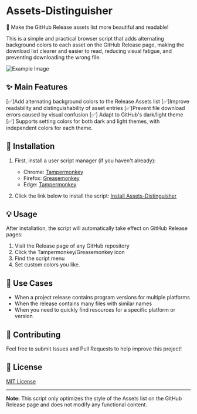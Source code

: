 # Assets-Distinguisher

🎨 Make the GitHub Release assets list more beautiful and readable!

This is a simple and practical browser script that adds alternating background colors to each asset on the GitHub Release page, making the download list clearer and easier to read, reducing visual fatigue, and preventing downloading the wrong file.

![Example Image](https://greasyfork.org/rails/active_storage/blobs/redirect/eyJfcmFpbHMiOnsiZGF0YSI6MTc4Nzk3LCJwdXIiOiJibG9iX2lkIn19--d9ad7c107afa00105dfc9a5a086c10d8cf2cc6ea/Honeycam%202025-05-31%2019-54-55.gif)

## ✨ Main Features

[✅]Add alternating background colors to the Release Assets list
[✅]Improve readability and distinguishability of asset entries
[✅]Prevent file download errors caused by visual confusion
[✅] Adapt to GitHub's dark/light theme
[✅] Supports setting colors for both dark and light themes, with independent colors for each theme.

## 🚀 Installation

1. First, install a user script manager (if you haven't already):
   - Chrome: [Tampermonkey](https://chrome.google.com/webstore/detail/tampermonkey/dhdgffkkebhmkfjojejmpbldmpobfkfo)
   - Firefox: [Greasemonkey](https://addons.mozilla.org/en-US/firefox/addon/greasemonkey/)
   - Edge: [Tampermonkey](https://microsoftedge.microsoft.com/addons/detail/tampermonkey/iikmkjmpaadaobahmlepeloendndfphd)

2. Click the link below to install the script:
   [Install Assets-Distinguisher](https://raw.githubusercontent.com/HumanMus1c/Assets-Distinguisher/main/Assets-Distinguisher.js)

## 💡 Usage

After installation, the script will automatically take effect on GitHub Release pages:
1. Visit the Release page of any GitHub repository
2. Click the Tampermonkey/Greasemonkey icon
3. Find the script menu
4. Set custom colors you like.

## 🎯 Use Cases

- When a project release contains program versions for multiple platforms
- When the release contains many files with similar names
- When you need to quickly find resources for a specific platform or version

## 🤝 Contributing

Feel free to submit Issues and Pull Requests to help improve this project!

## 📝 License

[MIT License](LICENSE)

---

**Note:** This script only optimizes the style of the Assets list on the GitHub Release page and does not modify any functional content. 